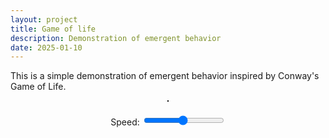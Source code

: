 ```yaml
---
layout: project
title: Game of life
description: Demonstration of emergent behavior
date: 2025-01-10
---
```


This is a simple demonstration of emergent behavior inspired by Conway's Game of Life.

<div style="display: flex; justify-content: center;">
  <canvas id="gameCanvas" width="400" height="400" style="border:1px solid #000000;"></canvas>
</div>

<div style="text-align: center; margin: 20px 0;">
  <label for="speedSlider">Speed: </label>
  <input type="range" id="speedSlider" min="1" max="60" value="30">
</div>

<script>
  const canvas = document.getElementById('gameCanvas');
  const resolution = 10;
  canvas.width = 400;
  canvas.height = 400;
  const COLS = canvas.width / resolution;
  const ROWS = canvas.height / resolution;

  let speed = 30;

  document.getElementById('speedSlider').addEventListener('input', function(e) {
    speed = parseInt(e.target.value, 10);
  });

  function buildGrid() {
    return new Array(COLS).fill(null)
      .map(() => new Array(ROWS).fill(null)
        .map(() => Math.floor(Math.random() * 2)));
  }

  let grid = buildGrid();
  const history = [];
  const maxHistoryLength = 10; // Limit history to the last 10 states

  function updateGrid(grid) {
    const nextGrid = grid.map(arr => [...arr]);

    for (let col = 0; col < grid.length; col++) {
      for (let row = 0; row < grid[col].length; row++) {
        const cell = grid[col][row];
        let numNeighbors = 0;
        for (let i = -1; i < 2; i++) {
          for (let j = -1; j < 2; j++) {
            if (i === 0 && j === 0) {
              continue;
            }
            const x_cell = col + i;
            const y_cell = row + j;

            if (x_cell >= 0 && y_cell >= 0 && x_cell < COLS && y_cell < ROWS) {
              const currentNeighbor = grid[col + i][row + j];
              numNeighbors += currentNeighbor;
            }
          }
        }

        // Rules of Life
        if (cell === 1 && numNeighbors < 2) {
          nextGrid[col][row] = 0;
        } else if (cell === 1 && numNeighbors > 3) {
          nextGrid[col][row] = 0;
        } else if (cell === 0 && numNeighbors === 3) {
          nextGrid[col][row] = 1;
        }
      }
    }
    return nextGrid;
  }

  function gridsAreEqual(a, b) {
    if (a.length !== b.length) return false;
    for (let col = 0; col < a.length; col++) {
      if (a[col].length !== b[col].length) return false;
      for (let row = 0; row < a[col].length; row++) {
        if (a[col][row] !== b[col][row]) {
          return false;
        }
      }
    }
    return true;
  }

  function render(grid) {
    for (let col = 0; col < grid.length; col++) {
      for (let row = 0; row < grid[col].length; row++) {
        const cell = grid[col][row];

        ctx.beginPath();
        ctx.rect(col * resolution, row * resolution, resolution, resolution);
        ctx.fillStyle = cell ? 'black' : 'white';
        ctx.fill();
        ctx.stroke();
      }
    }
  }

  function update() {
    const next = updateGrid(grid);
    render(next);
    // Add current grid to history
    history.push(JSON.stringify(grid));
    if (history.length > maxHistoryLength) {
      history.shift(); // Remove the oldest state if history exceeds max length
    }

    // If grid is unchanged or matches any recent state, rebuild it to avoid getting "stuck"
    if (gridsAreEqual(next, grid) || history.includes(JSON.stringify(next))) {
      grid = buildGrid();
    } else {
      grid = next;
    }
    setTimeout(() => {
      requestAnimationFrame(update);
    }, 1000 / speed);
  }

  update();
</script>
